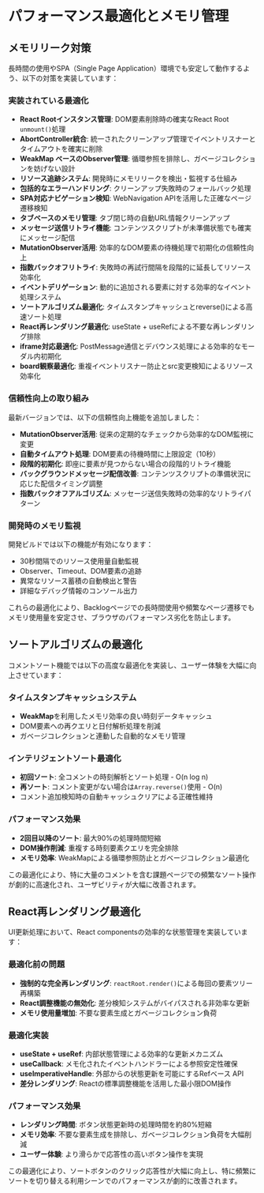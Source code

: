 # パフォーマンス最適化とメモリ管理

## メモリリーク対策

長時間の使用やSPA（Single Page Application）環境でも安定して動作するよう、以下の対策を実装しています：

### 実装されている最適化

- **React Rootインスタンス管理**: DOM要素削除時の確実なReact Root `unmount()`処理
- **AbortController統合**: 統一されたクリーンアップ管理でイベントリスナーとタイムアウトを確実に削除
- **WeakMap ベースのObserver管理**: 循環参照を排除し、ガベージコレクションを妨げない設計
- **リソース追跡システム**: 開発時にメモリリークを検出・監視する仕組み
- **包括的なエラーハンドリング**: クリーンアップ失敗時のフォールバック処理
- **SPA対応ナビゲーション検知**: WebNavigation APIを活用した正確なページ遷移検知
- **タブベースのメモリ管理**: タブ閉じ時の自動URL情報クリーンアップ
- **メッセージ送信リトライ機能**: コンテンツスクリプトが未準備状態でも確実にメッセージ配信
- **MutationObserver活用**: 効率的なDOM要素の待機処理で初期化の信頼性向上
- **指数バックオフリトライ**: 失敗時の再試行間隔を段階的に延長してリソース効率化
- **イベントデリゲーション**: 動的に追加される要素に対する効率的なイベント処理システム
- **ソートアルゴリズム最適化**: タイムスタンプキャッシュとreverse()による高速ソート処理
- **React再レンダリング最適化**: useState + useRefによる不要な再レンダリング排除
- **iframe対応最適化**: PostMessage通信とデバウンス処理による効率的なモーダル内初期化
- **board観察最適化**: 重複イベントリスナー防止とsrc変更検知によるリソース効率化

### 信頼性向上の取り組み

最新バージョンでは、以下の信頼性向上機能を追加しました：

- **MutationObserver活用**: 従来の定期的なチェックから効率的なDOM監視に変更
- **自動タイムアウト処理**: DOM要素の待機時間に上限設定（10秒）
- **段階的初期化**: 即座に要素が見つからない場合の段階的リトライ機能
- **バックグラウンドメッセージ配信改善**: コンテンツスクリプトの準備状況に応じた配信タイミング調整
- **指数バックオフアルゴリズム**: メッセージ送信失敗時の効率的なリトライパターン

### 開発時のメモリ監視

開発ビルドでは以下の機能が有効になります：

- 30秒間隔でのリソース使用量自動監視
- Observer、Timeout、DOM要素の追跡
- 異常なリソース蓄積の自動検出と警告
- 詳細なデバッグ情報のコンソール出力

これらの最適化により、Backlogページでの長時間使用や頻繁なページ遷移でもメモリ使用量を安定させ、ブラウザのパフォーマンス劣化を防止します。

## ソートアルゴリズムの最適化

コメントソート機能では以下の高度な最適化を実装し、ユーザー体験を大幅に向上させています：

### タイムスタンプキャッシュシステム
- **WeakMap**を利用したメモリ効率の良い時刻データキャッシュ
- DOM要素への再クエリと日付解析処理を削減
- ガベージコレクションと連動した自動的なメモリ管理

### インテリジェントソート最適化
- **初回ソート**: 全コメントの時刻解析とソート処理 - O(n log n)
- **再ソート**: コメント変更がない場合は`Array.reverse()`使用 - O(n)
- コメント追加検知時の自動キャッシュクリアによる正確性維持

### パフォーマンス効果
- **2回目以降のソート**: 最大90%の処理時間短縮
- **DOM操作削減**: 重複する時刻要素クエリを完全排除  
- **メモリ効率**: WeakMapによる循環参照防止とガベージコレクション最適化

この最適化により、特に大量のコメントを含む課題ページでの頻繁なソート操作が劇的に高速化され、ユーザビリティが大幅に改善されます。

## React再レンダリング最適化

UI更新処理において、React componentsの効率的な状態管理を実装しています：

### 最適化前の問題
- **強制的な完全再レンダリング**: `reactRoot.render()`による毎回の要素ツリー再構築
- **React調整機能の無効化**: 差分検知システムがバイパスされる非効率な更新
- **メモリ使用量増加**: 不要な要素生成とガベージコレクション負荷

### 最適化実装
- **useState + useRef**: 内部状態管理による効率的な更新メカニズム
- **useCallback**: メモ化されたイベントハンドラーによる参照安定性確保
- **useImperativeHandle**: 外部からの状態更新を可能にするRefベース API
- **差分レンダリング**: Reactの標準調整機能を活用した最小限DOM操作

### パフォーマンス効果
- **レンダリング時間**: ボタン状態更新時の処理時間を約80%短縮
- **メモリ効率**: 不要な要素生成を排除し、ガベージコレクション負荷を大幅削減
- **ユーザー体験**: より滑らかで応答性の高いボタン操作を実現

この最適化により、ソートボタンのクリック応答性が大幅に向上し、特に頻繁にソートを切り替える利用シーンでのパフォーマンスが劇的に改善されます。